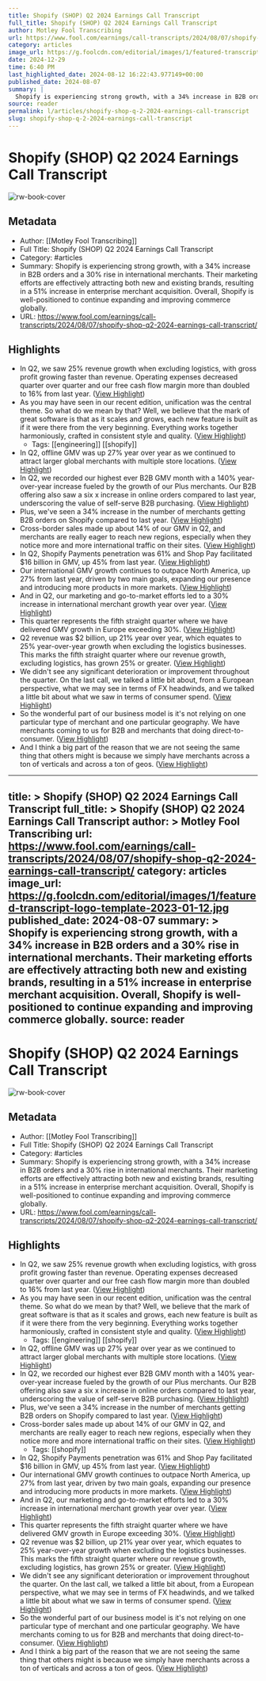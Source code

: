```yaml
---
title: Shopify (SHOP) Q2 2024 Earnings Call Transcript
full_title: Shopify (SHOP) Q2 2024 Earnings Call Transcript
author: Motley Fool Transcribing
url: https://www.fool.com/earnings/call-transcripts/2024/08/07/shopify-shop-q2-2024-earnings-call-transcript/
category: articles
image_url: https://g.foolcdn.com/editorial/images/1/featured-transcript-logo-template-2023-01-12.jpg
date: 2024-12-29
time: 6:40 PM
last_highlighted_date: 2024-08-12 16:22:43.977149+00:00
published_date: 2024-08-07
summary: |
  Shopify is experiencing strong growth, with a 34% increase in B2B orders and a 30% rise in international merchants. Their marketing efforts are effectively attracting both new and existing brands, resulting in a 51% increase in enterprise merchant acquisition. Overall, Shopify is well-positioned to continue expanding and improving commerce globally.
source: reader
permalink: l/articles/shopify-shop-q-2-2024-earnings-call-transcript
slug: shopify-shop-q-2-2024-earnings-call-transcript
---
```

# Shopify (SHOP) Q2 2024 Earnings Call Transcript

![rw-book-cover](https://g.foolcdn.com/editorial/images/1/featured-transcript-logo-template-2023-01-12.jpg)

## Metadata
- Author: [[Motley Fool Transcribing]]
- Full Title: Shopify (SHOP) Q2 2024 Earnings Call Transcript
- Category: #articles
- Summary: Shopify is experiencing strong growth, with a 34% increase in B2B orders and a 30% rise in international merchants. Their marketing efforts are effectively attracting both new and existing brands, resulting in a 51% increase in enterprise merchant acquisition. Overall, Shopify is well-positioned to continue expanding and improving commerce globally.
- URL: https://www.fool.com/earnings/call-transcripts/2024/08/07/shopify-shop-q2-2024-earnings-call-transcript/

## Highlights
- In Q2, we saw 25% revenue growth when excluding logistics, with gross profit growing faster than revenue. Operating expenses decreased quarter over quarter and our free cash flow margin more than doubled to 16% from last year. ([View Highlight](https://read.readwise.io/read/01j53m8k0h63f7ea9858zhdezm))
- As you may have seen in our recent edition, unification was the central theme. So what do we mean by that? Well, we believe that the mark of great software is that as it scales and grows, each new feature is built as if it were there from the very beginning. Everything works together harmoniously, crafted in consistent style and quality. ([View Highlight](https://read.readwise.io/read/01j53m9avztfhcjgj2vtncs0gc))
    - Tags: [[engineering]] [[shopify]] 
- In Q2, offline GMV was up 27% year over year as we continued to attract larger global merchants with multiple store locations. ([View Highlight](https://read.readwise.io/read/01j53mbsvg4mvwce2ckh6m4ptk))
- In Q2, we recorded our highest ever B2B GMV month with a 140% year-over-year increase fueled by the growth of our Plus merchants. Our B2B offering also saw a six x increase in online orders compared to last year, underscoring the value of self-serve B2B purchasing. ([View Highlight](https://read.readwise.io/read/01j53md1anjgzaxcrn9e7pv22a))
- Plus, we've seen a 34% increase in the number of merchants getting B2B orders on Shopify compared to last year. ([View Highlight](https://read.readwise.io/read/01j53mddgqj0k1kkf5vyhk6fgp))
- Cross-border sales made up about 14% of our GMV in Q2, and merchants are really eager to reach new regions, especially when they notice more and more international traffic on their sites. ([View Highlight](https://read.readwise.io/read/01j53me5cb3ewrzjjv8vxkssp4))
- In Q2, Shopify Payments penetration was 61% and Shop Pay facilitated $16 billion in GMV, up 45% from last year. ([View Highlight](https://read.readwise.io/read/01j53mfh5sbjf86ereqtr89gyt))
- Our international GMV growth continues to outpace North America, up 27% from last year, driven by two main goals, expanding our presence and introducing more products in more markets. ([View Highlight](https://read.readwise.io/read/01j53nc5a6112zar8q3hbx1660))
- And in Q2, our marketing and go-to-market efforts led to a 30% increase in international merchant growth year over year. ([View Highlight](https://read.readwise.io/read/01j53nc89av8v7yq6vkv92a1h8))
- This quarter represents the fifth straight quarter where we have delivered GMV growth in Europe exceeding 30%. ([View Highlight](https://read.readwise.io/read/01j53njv1k07kba1w4sfwsfh5p))
- Q2 revenue was $2 billion, up 21% year over year, which equates to 25% year-over-year growth when excluding the logistics businesses. This marks the fifth straight quarter where our revenue growth, excluding logistics, has grown 25% or greater. ([View Highlight](https://read.readwise.io/read/01j53nky6emnqhqj59zrsfv743))
- We didn't see any significant deterioration or improvement throughout the quarter. On the last call, we talked a little bit about, from a European perspective, what we may see in terms of FX headwinds, and we talked a little bit about what we saw in terms of consumer spend. ([View Highlight](https://read.readwise.io/read/01j53pb6w0xqfm5ac5ea8vze0g))
- So the wonderful part of our business model is it's not relying on one particular type of merchant and one particular geography.
  We have merchants coming to us for B2B and merchants that doing direct-to-consumer. ([View Highlight](https://read.readwise.io/read/01j53pbw3q2aksf6eb74yr3nvv))
- And I think a big part of the reason that we are not seeing the same thing that others might is because we simply have merchants across a ton of verticals and across a ton of geos. ([View Highlight](https://read.readwise.io/read/01j53pcaqp4kjw4b5zkw0q8bjq))


---
title: >
  Shopify (SHOP) Q2 2024 Earnings Call Transcript
full_title: >
  Shopify (SHOP) Q2 2024 Earnings Call Transcript
author: >
  Motley Fool Transcribing
url: https://www.fool.com/earnings/call-transcripts/2024/08/07/shopify-shop-q2-2024-earnings-call-transcript/
category: articles
image_url: https://g.foolcdn.com/editorial/images/1/featured-transcript-logo-template-2023-01-12.jpg
published_date: 2024-08-07
summary: >
  Shopify is experiencing strong growth, with a 34% increase in B2B orders and a 30% rise in international merchants. Their marketing efforts are effectively attracting both new and existing brands, resulting in a 51% increase in enterprise merchant acquisition. Overall, Shopify is well-positioned to continue expanding and improving commerce globally.
source: reader
---
# Shopify (SHOP) Q2 2024 Earnings Call Transcript

![rw-book-cover](https://g.foolcdn.com/editorial/images/1/featured-transcript-logo-template-2023-01-12.jpg)

## Metadata
- Author: [[Motley Fool Transcribing]]
- Full Title: Shopify (SHOP) Q2 2024 Earnings Call Transcript
- Category: #articles
- Summary: Shopify is experiencing strong growth, with a 34% increase in B2B orders and a 30% rise in international merchants. Their marketing efforts are effectively attracting both new and existing brands, resulting in a 51% increase in enterprise merchant acquisition. Overall, Shopify is well-positioned to continue expanding and improving commerce globally.
- URL: https://www.fool.com/earnings/call-transcripts/2024/08/07/shopify-shop-q2-2024-earnings-call-transcript/

## Highlights
- In Q2, we saw 25% revenue growth when excluding logistics, with gross profit growing faster than revenue. Operating expenses decreased quarter over quarter and our free cash flow margin more than doubled to 16% from last year. ([View Highlight](https://read.readwise.io/read/01j53m8k0h63f7ea9858zhdezm))
- As you may have seen in our recent edition, unification was the central theme. So what do we mean by that? Well, we believe that the mark of great software is that as it scales and grows, each new feature is built as if it were there from the very beginning. Everything works together harmoniously, crafted in consistent style and quality. ([View Highlight](https://read.readwise.io/read/01j53m9avztfhcjgj2vtncs0gc))
    - Tags: [[engineering]] [[shopify]] 
- In Q2, offline GMV was up 27% year over year as we continued to attract larger global merchants with multiple store locations. ([View Highlight](https://read.readwise.io/read/01j53mbsvg4mvwce2ckh6m4ptk))
- In Q2, we recorded our highest ever B2B GMV month with a 140% year-over-year increase fueled by the growth of our Plus merchants. Our B2B offering also saw a six x increase in online orders compared to last year, underscoring the value of self-serve B2B purchasing. ([View Highlight](https://read.readwise.io/read/01j53md1anjgzaxcrn9e7pv22a))
- Plus, we've seen a 34% increase in the number of merchants getting B2B orders on Shopify compared to last year. ([View Highlight](https://read.readwise.io/read/01j53mddgqj0k1kkf5vyhk6fgp))
- Cross-border sales made up about 14% of our GMV in Q2, and merchants are really eager to reach new regions, especially when they notice more and more international traffic on their sites. ([View Highlight](https://read.readwise.io/read/01j53me5cb3ewrzjjv8vxkssp4))
    - Tags: [[shopify]] 
- In Q2, Shopify Payments penetration was 61% and Shop Pay facilitated $16 billion in GMV, up 45% from last year. ([View Highlight](https://read.readwise.io/read/01j53mfh5sbjf86ereqtr89gyt))
- Our international GMV growth continues to outpace North America, up 27% from last year, driven by two main goals, expanding our presence and introducing more products in more markets. ([View Highlight](https://read.readwise.io/read/01j53nc5a6112zar8q3hbx1660))
- And in Q2, our marketing and go-to-market efforts led to a 30% increase in international merchant growth year over year. ([View Highlight](https://read.readwise.io/read/01j53nc89av8v7yq6vkv92a1h8))
- This quarter represents the fifth straight quarter where we have delivered GMV growth in Europe exceeding 30%. ([View Highlight](https://read.readwise.io/read/01j53njv1k07kba1w4sfwsfh5p))
- Q2 revenue was $2 billion, up 21% year over year, which equates to 25% year-over-year growth when excluding the logistics businesses. This marks the fifth straight quarter where our revenue growth, excluding logistics, has grown 25% or greater. ([View Highlight](https://read.readwise.io/read/01j53nky6emnqhqj59zrsfv743))
- We didn't see any significant deterioration or improvement throughout the quarter. On the last call, we talked a little bit about, from a European perspective, what we may see in terms of FX headwinds, and we talked a little bit about what we saw in terms of consumer spend. ([View Highlight](https://read.readwise.io/read/01j53pb6w0xqfm5ac5ea8vze0g))
- So the wonderful part of our business model is it's not relying on one particular type of merchant and one particular geography.
  We have merchants coming to us for B2B and merchants that doing direct-to-consumer. ([View Highlight](https://read.readwise.io/read/01j53pbw3q2aksf6eb74yr3nvv))
- And I think a big part of the reason that we are not seeing the same thing that others might is because we simply have merchants across a ton of verticals and across a ton of geos. ([View Highlight](https://read.readwise.io/read/01j53pcaqp4kjw4b5zkw0q8bjq))


